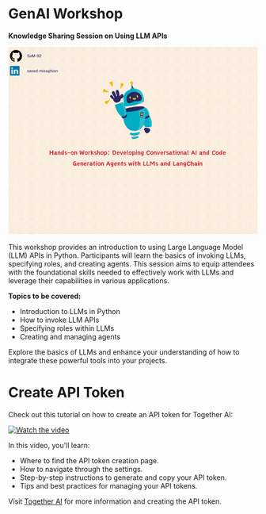 # GenAI Workshop

**Knowledge Sharing Session on Using LLM APIs**

<div style="text-align: center;">
<img src="./images/header.gif" alt="Description of the image" width="900"/>
</div>

This workshop provides an introduction to using Large Language Model (LLM) APIs in Python. Participants will learn the basics of invoking LLMs, specifying roles, and creating agents. This session aims to equip attendees with the foundational skills needed to effectively work with LLMs and leverage their capabilities in various applications.

**Topics to be covered:**

- Introduction to LLMs in Python
- How to invoke LLM APIs
- Specifying roles within LLMs
- Creating and managing agents

Explore the basics of LLMs and enhance your understanding of how to integrate these powerful tools into your projects.

# Create API Token

Check out this tutorial on how to create an API token for Together AI:

[![Watch the video](https://img.youtube.com/vi/3oC9VrEAjqs/0.jpg)](https://youtu.be/3oC9VrEAjqs?si=L0bdZMGDJ0JMvAZY)

In this video, you'll learn:

- Where to find the API token creation page.
- How to navigate through the settings.
- Step-by-step instructions to generate and copy your API token.
- Tips and best practices for managing your API tokens.

Visit [Together AI](https://www.together.ai) for more information and creating the API token.
